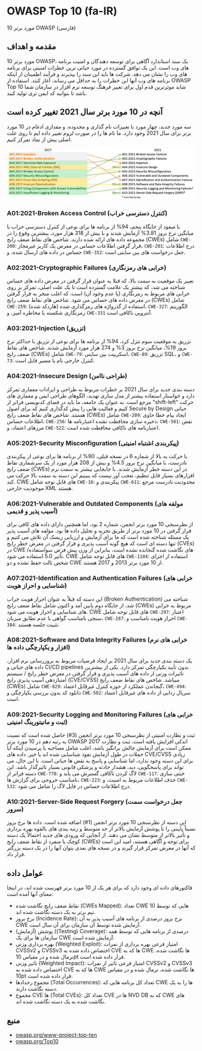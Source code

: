 # OWASP Top 10 (fa-IR)

10 مورد برتر OWASP (فارسی)

## مقدمه و اهداف

10 مورد برتر OWASP، یک سند استاندارد آگاهی برای توسعه دهندگان و امنیت برنامه های وب است. این یک توافق گسترده در مورد حیاتی ترین خطرات امنیتی برای برنامه های وب را نشان می دهد. شرکت ها باید این سند را بپذیرند و فرآیند اطمینان از اینکه برنامه های وب آنها این خطرات را به حداقل می رساند، آغاز کنند. استفاده از OWASP Top 10 شاید موثرترین قدم اول برای تغییر فرهنگ توسعه نرم افزار در سازمان شما باشد تا بتوانید کد ایمن تری تولید کنید.

## آنچه در 10 مورد برتر سال 2021 تغییر کرده است

سه مورد جدید، چهار مورد با تغییرات نام گذاری و محدوده، و مقداری ادغام در 10 مورد برتر برای سال 2021 وجود دارد. ما نام ها را در صورت لزوم تغییر داده ایم تا روی علت اصلی بیش از نماد تمرکز کنیم.

![OWASP Top 10 Mapping](images/mapping.png)

### A01:2021-Broken Access Control (کنترل دسترسی خراب)

با صعود از جایگاه پنجم، 94% از برنامه ها برای نوعی از کنترل دسترسی خراب با میانگین نرخ بروز 3.81% آزمایش شدند و با بیش از 318 هزار مورد، بیشترین وقوع را در مجموعه داده های ارائه شده دارند. شاخص های نقاط ضعف رایج (CWEs) شامل `CWE-200`: قرار گرفتن اطلاعات حساس در معرض یک کاربر غیرمجاز، `CWE-201`: درج اطلاعات حساس در داده های ارسال شده، و `CWE-352`: جعل درخواست های بین سایتی است.

### A02:2021-Cryptographic Failures (خرابی های رمزنگاری)

تغییر یک موقعیت به سمت بالا، که قبلا به عنوان قرار گرفتن در معرض داده های حساس شناخته می شد، که بیشتر یک علامت گسترده است تا یک علت اصلی، تمرکز بر روی خرابی های مربوط به رمزنگاری (یا عدم وجود آن) است. که اغلب منجر به قرار گرفتن در معرض داده های حساس می شود. شاخص های نقاط ضعف رایج (CWEs) شامل `CWE-259`: استفاده از گذرواژه های رمزگذاری شده (هاردکد شده)، `CWE-327`: الگوریتم رمزنگاری شکسته یا مخاطره آمیز، و `CWE-331` آنتروپی ناکافی است.

### A03:2021-Injection (تزریق)

تزریق به موقعیت سوم تنزل کرد. 94% از برنامه ها برای نوعی از تزریق با حداکثر نرخ بروز 19%، میانگین نرخ بروز 3% و 274 هزار مورد آزمایش شدند. شاخص های نقاط ضعف رایج (CWEs) شامل `CWE-79`: اسکریپت بین سایتی، `CWE-89`: تزریق SQL، و `CWE-73`: کنترل خارجی نام یا مسیر فایل است.

### A04:2021-Insecure Design (طراحی ناامن)

دسته بندی جدید برای سال 2021 بر خطرات مربوط به طراحی و ایرادات معماری تمرکز دارد و خواستار استفاده بیشتر از مدل سازی تهدید، الگوهای طراحی ایمن و معماری های مرجع است. به عنوان یک جامعه، ما باید در فضای کدنویسی فراتر از "shift-left" حرکت کنیم و فعالیت هایی را پیش کدگذاری کنیم که برای اصول Secure by Design حیاتی هستند. شاخص های نقاط ضعف رایج (CWEs) شامل `CWE-209`: ایجاد پیام خطا حاوی اطلاعات حساس، `CWE-256`: ذخیره سازی محافظت نشده اعتبارنامه ها، `CWE-501`: نقض مرزهای اعتماد، و `CWE-522`: اعتبارنامه های ناکافی محافظت شده است.

### A05:2021-Security Misconfiguration (پیکربندی اشتباه امنیتی)

با حرکت به بالا از شماره 6 در نسخه قبلی، 90% از برنامه ها برای نوعی از پیکربندی نادرست، با میانگین نرخ بروز 4.5% و بیش از 208 هزار مورد از یک سرشماری نقاط ضعف رایج (CWEs) در این دسته خطر آزمایش شدند. با جابجایی بیشتر به سمت نرم افزارهای بسیار قابل تنظیم، تعجب آور نیست که ببینیم این دسته به سمت بالا حرکت می کند. CWE های قابل توجه شامل `CWE-16`: پیکربندی و `CWE-611`: محدودیت نادرست مرجع موجودیت خارجی XML هستند.

### A06:2021-Vulnerable and Outdated Components (مولفه های آسیب پذیر و قدیمی)

از نظرسنجی 10 مورد برتر انجمن، شماره 2 بود، اما همچنین دارای داده های کافی برای قرار گرفتن در 10 مورد برتر از طریق تجزیه و تحلیل داده ها بود. مؤلفه های آسیب پذیر یک مسئله شناخته شده است که ما برای آزمایش و ارزیابی ریسک آن تلاش می کنیم و تنها دسته ای است که هیچ گونه آسیب پذیری و قرار گرفتن در معرض خطر رایج (CVEs) در CWE های نگاشت شده گنجانده نشده است، بنابراین از وزن پیش فرض سواستفاده/تأثیر 5.0 استفاده می شود. CWE های قابل توجه شامل `CWE-1104`: استفاده از اجزای شخص ثالث حفظ نشده و دو CWE از 10 مورد برتر 2013 و 2017 هستند.

### A07:2021-Identification and Authentication Failures (خرابی های شناسایی و احراز هویت)

این دسته که قبلاً به عنوان احراز هویت خراب (Broken Authentication) شناخته می شد، از جایگاه دوم پایین آمد و اکنون شامل نقاط ضعف رایج (CWEs) مربوط به خرابی های شناسایی و احراز هویت می شود. CWE های قابل توجه شامل `CWE-297`: اعتبار سنجی نامناسب گواهی با عدم تطابق میزبان، `CWE-287`: احراز هویت نامناسب و `CWE-384`: تثبیت جلسه هستند.

### A08:2021-Software and Data Integrity Failures (خرابی های نرم افزار و یکپارچگی داده ها)

یک دسته بندی جدید برای سال 2021 بر ایجاد فرضیات مربوط به بروزرسانی نرم افزار، داده های حیاتی و CI/CD pipelines بدون تأیید یکپارچگی تمرکز دارد. یکی از بیشترین تاثیرات وزنی از داده های آسیب پذیری و قرار گرفتن در معرض خطر رایج / سیستم امتیازدهی آسیب پذیری رایج (CVE/CVSS) میباشد. شاخص های نقاط ضعف رایج (CWEs) شامل `CWE-829`: گنجاندن عملکرد از حوزه کنترل غیرقابل اعتماد، `CWE-494`: دانلود کد بدون بررسی یکپارچگی و `CWE-502`: سریال زدایی از داده های غیرقابل اعتماد است.

### A09:2021-Security Logging and Monitoring Failures (خرابی های ثبت و مانیتورینگ امنیتی)

ثبت و نظارت امنیتی از نظرسنجی 10 مورد برتر انجمن (3#) حاصل شده است که نسبت به رتبه دهم در 10 مورد برتر OWASP 2017 اندکی افزایش یافته است. ثبت و نظارت ممکن است برای آزمایش چالش برانگیز باشد، اغلب شامل مصاحبه یا پرسیدن اینکه آیا حملات در طول آزمایش نفوذ شناسایی شده اند یا خیر. داده های CVE/CVSS زیادی برای این دسته وجود ندارد، اما شناسایی و پاسخ به نقض ها حیاتی است. با این حال، می تواند برای پاسخگویی، دید، هشدار حادثه و پزشکی قانونی بسیار تاثیرگذار باشد. این دسته فراتر از `CWE-778`: لاگ کردن ناکافی گسترش می یابد و `CWE-117`: خنثی سازی نامناسب خروجی برای گزارش ها، `CWE-223`: حذف اطلاعات مربوط به امنیت، و `CWE-532`: درج اطلاعات حساس در فایل لاگ را شامل می شود.

### A10:2021-Server-Side Request Forgery (جعل درخواست سمت سرور)

این دسته از نظرسنجی 10 مورد برتر انجمن (1#) اضافه شده است. داده ها نرخ بروز نسبتاً پایینی را با پوشش آزمایش بالاتر از حد متوسط و رتبه بندی های بالقوه بهره برداری و تأثیر بالاتر از متوسط نشان می دهند. از آنجایی که ورودی های جدید احتمالاً یک دسته کوچک یا منفرد از نقاط ضعف رایج (CWEs) برای توجه و آگاهی هستند، امید این است که آنها در معرض تمرکز قرار گیرند و در نسخه های بعدی بتوان آنها را در یک دسته بزرگتر قرار داد.

## عوامل داده

فاکتورهای داده ای وجود دارد که برای هر یک از 10 مورد برتر فهرست شده اند، در اینجا معنای آنها آمده است:

- نقاط ضعف رایج نگاشت شده (CWEs Mapped): تعداد CWE هایی که توسط 10 تیم برتر به یک دسته نگاشت شده اند.
- نرخ بروز (Incidence Rate): نرخ بروز درصدی از برنامه های آسیب پذیر به آن CWE آزمایش شده توسط آن سازمان برای آن سال است.
- (آزمایش) پوشش ((Testing) Coverage): درصدی از برنامه هایی که توسط همه سازمان ها برای یک CWE آزمایش شده است.
- بهره برداری وزنی (Weighted Exploit): امتیاز فرعی بهره برداری از نمرات CVSSv2 و CVSSv3 اختصاص داده شده به CVE ها که به CWE ها نگاشت شده، نرمال شده و در مقیاس 10pt قرار داده شده است.
- تاثیر وزنی (Weighted Impact): امتیاز فرعی تاثیر از نمرات CVSSv2 و CVSSv3 اختصاص داده شده به CVE ها که به CWE ها نگاشت شده، نرمال شده و در مقیاس 10pt قرار داده شده است.
- مجموع رخدادها (Total Occurrences): تعداد کل برنامه هایی که CWE ها را به یک دسته نگاشت دارند.
- مجموع CVE ها (Total CVEs): تعداد کل CVE ها در NVD DB که به CWE های نگاشت شده به یک دسته نگاشت شده اند.

## منبع

- [owasp.org/www-project-top-ten](https://owasp.org/www-project-top-ten/)
- [owasp.org/Top10](https://owasp.org/Top10/)

